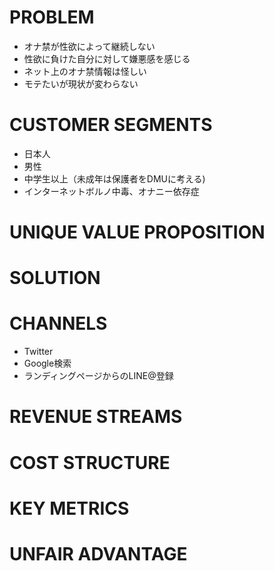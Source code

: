 # PROBLEM

* オナ禁が性欲によって継続しない
* 性欲に負けた自分に対して嫌悪感を感じる
* ネット上のオナ禁情報は怪しい
* モテたいが現状が変わらない

# CUSTOMER SEGMENTS

* 日本人
* 男性
* 中学生以上（未成年は保護者をDMUに考える)
* インターネットボルノ中毒、オナニー依存症

# UNIQUE VALUE PROPOSITION


# SOLUTION


# CHANNELS

* Twitter
* Google検索
* ランディングページからのLINE@登録

# REVENUE STREAMS


# COST STRUCTURE


# KEY METRICS


# UNFAIR ADVANTAGE

